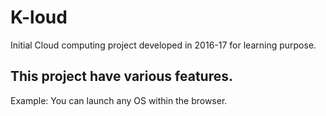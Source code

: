 # K-loud
Initial Cloud computing project developed in 2016-17 for learning purpose.

## This project have various features.
Example: You can launch any OS within the browser.
